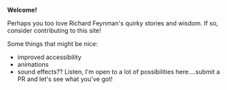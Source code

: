 **Welcome!**

Perhaps you too love Richard Feynman's quirky stories and wisdom. If so, consider contributing to this site! 

Some things that might be nice:
- improved accessibility
- animations
- sound effects?? Listen, I'm open to a lot of possibilities here....submit a PR and let's see what you've got!
